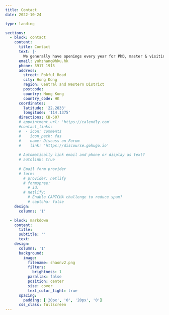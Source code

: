 ```yaml
---
title: Contact
date: 2022-10-24

type: landing

sections:
  - block: contact
    content:
      title: Contact
      text: |-
        We generally have openings every year for PhD, master & visiting scholars who have background in cleanroom fabrication, semiconductor device, processing technologies and power electronics circuit. Please contact us!
      email: yuhzhang@hku.hk
      phone: 3917 1913
      address:
        street: Pokful Road
        city: Hong Kong
        region: Central and Western District
        postcode: 
        country: Hong Kong
        country_code: HK
      coordinates:
        latitude: '22.2833'
        longitude: '114.1375'
      directions: CB-507
      # appointment_url: 'https://calendly.com'
      #contact_links:
      #  - icon: comments
      #    icon_pack: fas
      #    name: Discuss on Forum
      #    link: 'https://discourse.gohugo.io'
    
      # Automatically link email and phone or display as text?
      # autolink: true
    
      # Email form provider
      # form:
        # provider: netlify
        # formspree:
          # id:
        # netlify:
          # Enable CAPTCHA challenge to reduce spam?
          # captcha: false
    design:
      columns: '1'

  - block: markdown
    content:
      title:
      subtitle: ''
      text:
    design:
      columns: '1'
      background:
        image: 
          filename: shaonv2.png
          filters:
            brightness: 1
          parallax: false
          position: center
          size: cover
          text_color_light: true
      spacing:
        padding: ['20px', '0', '20px', '0']
      css_class: fullscreen
---
```

